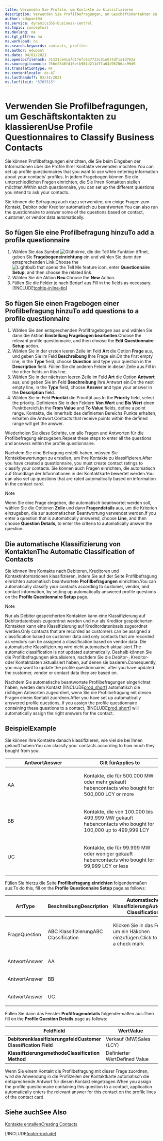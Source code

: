 ```yaml
---
title: Verwenden Sie Profile, um Kontakte zu klassifizieren
description: Verwenden Sie Profilbefragungen, um Geschäftskontakten zu klassieren
author: edupont04
ms.service: dynamics365-business-central
ms.topic: conceptual
ms.devlang: na
ms.tgt_pltfrm: na
ms.workload: na
ms.search.keywords: contacts, profiles
ms.author: edupont
ms.date: 04/01/2021
ms.openlocfilehash: 31321ce4cafd17efc8a7732c81e874df1a1d763a
ms.sourcegitcommit: 766e2840fd16efb901d211d7fa64d96766ac99d9
ms.translationtype: HT
ms.contentlocale: de-AT
ms.lasthandoff: 03/31/2021
ms.locfileid: "5785515"
---
```

# <a name="use-profile-questionnaires-to-classify-business-contacts"></a><span data-ttu-id="eb466-103">Verwenden Sie Profilbefragungen, um Geschäftskontakten zu klassieren</span><span class="sxs-lookup"><span data-stu-id="eb466-103">Use Profile Questionnaires to Classify Business Contacts</span></span>
<span data-ttu-id="eb466-104">Sie können Profilbefragungen einrichten, die Sie beim Eingeben der Informationen über die Profile Ihrer Kontakte verwenden möchten.</span><span class="sxs-lookup"><span data-stu-id="eb466-104">You can set up profile questionnaires that you want to use when entering information about your contacts' profiles.</span></span> <span data-ttu-id="eb466-105">In jedem Fragebogen können Sie die unterschiedlichen Fragen einrichten, die Sie Ihren Kontakten stellen möchten.</span><span class="sxs-lookup"><span data-stu-id="eb466-105">Within each questionnaire, you can set up the different questions you intend to ask your contacts.</span></span>  

<span data-ttu-id="eb466-106">Sie können die Befragung auch dazu verwenden, um einige Fragen zum Kontakt, Debitor oder Kreditor automatisch zu beantworten.</span><span class="sxs-lookup"><span data-stu-id="eb466-106">You can also run the questionnaire to answer some of the questions based on contact, customer, or vendor data automatically.</span></span>  

## <a name="to-add-a-profile-questionnaire"></a><span data-ttu-id="eb466-107">So fügen Sie eine Profilbefragung hinzu</span><span class="sxs-lookup"><span data-stu-id="eb466-107">To add a profile questionnaire</span></span>
1.  <span data-ttu-id="eb466-108">Wählen Sie das Symbol ![Glühbirne, die die Tell Me Funktion öffnet](media/ui-search/search_small.png "Tell Me-Funktion"), geben Sie **Fragebogeneinrichtung** ein und wählen Sie dann den entsprechenden Link.</span><span class="sxs-lookup"><span data-stu-id="eb466-108">Choose the ![Lightbulb that opens the Tell Me feature](media/ui-search/search_small.png "Tell me what you want to do") icon, enter **Questionnaire Setup**, and then choose the related link.</span></span>  
2.  <span data-ttu-id="eb466-109">Wählen Sie die Aktion **Neu**.</span><span class="sxs-lookup"><span data-stu-id="eb466-109">Choose the **New** Action.</span></span>  
3.  <span data-ttu-id="eb466-110">Füllen Sie die Felder je nach Bedarf aus.</span><span class="sxs-lookup"><span data-stu-id="eb466-110">Fill in the fields as necessary.</span></span> [!INCLUDE[tooltip-inline-tip](includes/tooltip-inline-tip_md.md)]  

## <a name="to-add-questions-to-a-profile-questionnaire"></a><span data-ttu-id="eb466-111">So fügen Sie einen Fragebogen einer Profilbefragung hinzu</span><span class="sxs-lookup"><span data-stu-id="eb466-111">To add questions to a profile questionnaire</span></span>
1.  <span data-ttu-id="eb466-112">Wählen Sie den entsprechenden Profilfragebogen aus und wählen Sie dann die Aktion **Einstellung Fragebogen bearbeiten**.</span><span class="sxs-lookup"><span data-stu-id="eb466-112">Choose the relevant profile questionnaire, and then choose the **Edit Questionnaire Setup** action.</span></span>  
2.  <span data-ttu-id="eb466-113">Wählen Sie in der ersten leeren Zeile im Feld **Art** die Option **Frage** aus, und geben Sie im Feld **Beschreibung** Ihre Frage ein.</span><span class="sxs-lookup"><span data-stu-id="eb466-113">On the first empty line, in the **Type** field, choose **Question** and type your question in the **Description** field.</span></span> <span data-ttu-id="eb466-114">Füllen Sie die anderen Felder in dieser Zeile aus.</span><span class="sxs-lookup"><span data-stu-id="eb466-114">Fill in the other fields on this line.</span></span>  
3.  <span data-ttu-id="eb466-115">Wählen Sie in der nächsten leeren Zeile im Feld **Art** die Option **Antwort** aus, und geben Sie im Feld **Beschreibung** Ihre Antwort ein.</span><span class="sxs-lookup"><span data-stu-id="eb466-115">On the next empty line, in the **Type** field, choose **Answer** and type your answer in the **Description** field.</span></span>  
4.  <span data-ttu-id="eb466-116">Wählen Sie im Feld **Priorität** die Priorität aus.</span><span class="sxs-lookup"><span data-stu-id="eb466-116">In the **Priority** field, select the priority.</span></span> <span data-ttu-id="eb466-117">Definieren Sie in den Feldern **Von Wert** und **Bis Wert** einen Punktbereich.</span><span class="sxs-lookup"><span data-stu-id="eb466-117">In the **From Value** and **To Value** fields, define a point range.</span></span> <span data-ttu-id="eb466-118">Kontakte, die innerhalb des definierten Bereichs Punkte erhalten, erhalten die Antwort.</span><span class="sxs-lookup"><span data-stu-id="eb466-118">Contacts that receive points within the defined range will get the answer.</span></span>  

<span data-ttu-id="eb466-119">Wiederholen Sie diese Schritte, um alle Fragen und Antworten für die Profilbefragung einzugeben.</span><span class="sxs-lookup"><span data-stu-id="eb466-119">Repeat these steps to enter all the questions and answers within the profile questionnaire.</span></span>

<span data-ttu-id="eb466-120">Nachdem Sie eine Befragung erstellt haben, müssen Sie Kontaktbewertungen zu erstellen, um Ihre Kontakte zu klassifizieren.</span><span class="sxs-lookup"><span data-stu-id="eb466-120">After you have created a questionnaire, you must create contact ratings to classify your contacts.</span></span> <span data-ttu-id="eb466-121">Sie können auch Fragen einrichten, die automatisch auf Grundlage der Informationen in der Kontaktkarte bewertet werden.</span><span class="sxs-lookup"><span data-stu-id="eb466-121">You can also set up questions that are rated automatically based on information in the contact card.</span></span>  

> [!NOTE]
> <span data-ttu-id="eb466-122">Wenn Sie eine Frage eingeben, die automatisch beantwortet werden soll, wählen Sie die Optionen <STRONG>Zeile</STRONG> und dann <STRONG>Fragendetails</STRONG> aus, um die Kriterien einzugeben, die zur automatischen Beantwortung verwendet werden.</span><span class="sxs-lookup"><span data-stu-id="eb466-122">If you enter a question that is automatically answered, choose <STRONG>Line</STRONG>, and then choose <STRONG>Question Details</STRONG>, to enter the criteria to automatically answer the question.</span></span>

## <a name="the-automatic-classification-of-contacts"></a><span data-ttu-id="eb466-123">Die automatische Klassifizierung von Kontakten</span><span class="sxs-lookup"><span data-stu-id="eb466-123">The Automatic Classification of Contacts</span></span>
<span data-ttu-id="eb466-124">Sie können Ihre Kontakte nach Debitoren, Kreditoren und Kontaktinformationen klassifizieren, indem Sie auf der Seite Profilbefragung einrichten automatisch beantwortete **Profilbefragungen** einrichten.</span><span class="sxs-lookup"><span data-stu-id="eb466-124">You can automatically classify your contacts according to customer, vendor, and contact information, by setting up automatically answered profile questions on the **Profile Questionnaire Setup** page.</span></span>  

> [!NOTE]
> <span data-ttu-id="eb466-125">Nur als Debitor gespeicherten Kontakten kann eine Klassifizierung auf Debitordatenbasis zugeordnet werden und nur als Kreditor gespeicherten Kontakten kann eine Klassifizierung auf Kreditordatenbasis zugeordnet werden.</span><span class="sxs-lookup"><span data-stu-id="eb466-125">Only contacts that are recorded as customers can be assigned a classification based on customer data and only contacts that are recorded as vendors can be assigned a classification based on vendor data.</span></span> <span data-ttu-id="eb466-126">Die automatische Klassifizierung wird nicht automatisch aktualisiert.</span><span class="sxs-lookup"><span data-stu-id="eb466-126">The automatic classification is not updated automatically.</span></span> <span data-ttu-id="eb466-127">Deshalb können Sie die Profilbefragungen aktualisieren, nachdem Sie die Debitor-, Kreditor- oder Kontaktdaten aktualisiert haben, auf denen sie basieren.</span><span class="sxs-lookup"><span data-stu-id="eb466-127">Consequently, you may want to update the profile questionnaires, after you have updated the customer, vendor or contact data they are based on.</span></span>  

<span data-ttu-id="eb466-128">Nachdem Sie automatische beantwortete Profilbefragungen eingerichtet haben, werden dem Kontakt [!INCLUDE[prod_short](includes/prod_short.md)] automatisch die richtigen Antworten zugeordnet, wenn Sie die Profilbefragung mit diesen Fragen einem Kontakt zuordnen.</span><span class="sxs-lookup"><span data-stu-id="eb466-128">After you have set up automatically answered profile questions, if you assign the profile questionnaire containing these questions to a contact, [!INCLUDE[prod_short](includes/prod_short.md)] will automatically assign the right answers for the contact.</span></span>  

## <a name="example"></a><span data-ttu-id="eb466-129">Beispiel</span><span class="sxs-lookup"><span data-stu-id="eb466-129">Example</span></span>
<span data-ttu-id="eb466-130">Sie können Ihre Kontakte danach klassifizieren, wie viel sie bei Ihnen gekauft haben:</span><span class="sxs-lookup"><span data-stu-id="eb466-130">You can classify your contacts according to how much they bought from you:</span></span>

<table>
<colgroup>
<col style="width: 50%" />
<col style="width: 50%" />
</colgroup>
<thead>
<tr class="header">
<th><span data-ttu-id="eb466-131"><strong>Antwort</strong></span><span class="sxs-lookup"><span data-stu-id="eb466-131"><strong>Answer</strong></span></span></th>
<th><span data-ttu-id="eb466-132"><strong>Gilt für</strong></span><span class="sxs-lookup"><span data-stu-id="eb466-132"><strong>Applies to</strong></span></span></th>
</tr>
</thead>
<tbody>
<tr class="odd">
<td><p><span data-ttu-id="eb466-133">A</span><span class="sxs-lookup"><span data-stu-id="eb466-133">A</span></span></p></td>
<td><p><span data-ttu-id="eb466-134">Kontakte, die für 500.000 MW oder mehr gekauft haben</span><span class="sxs-lookup"><span data-stu-id="eb466-134">contacts who bought for 500,000 LCY or more</span></span></p></td>
</tr>
<tr class="even">
<td><p><span data-ttu-id="eb466-135">B</span><span class="sxs-lookup"><span data-stu-id="eb466-135">B</span></span></p></td>
<td><p><span data-ttu-id="eb466-136">Kontakte, die von 100.000 bis 499.999 MW gekauft haben</span><span class="sxs-lookup"><span data-stu-id="eb466-136">contacts who bought for 100,000 up to 499,999 LCY</span></span></p></td>
</tr>
<tr class="odd">
<td><p><span data-ttu-id="eb466-137">U</span><span class="sxs-lookup"><span data-stu-id="eb466-137">C</span></span></p></td>
<td><p><span data-ttu-id="eb466-138">Kontakte, die für 99.999 MW oder weniger gekauft haben</span><span class="sxs-lookup"><span data-stu-id="eb466-138">contacts who bought for 99,999 LCY or less</span></span></p></td>
</tr>
</tbody>
</table>

<span data-ttu-id="eb466-139">Füllen Sie hierzu die Seite **Profilbefragung einrichten** folgendermaßen aus:</span><span class="sxs-lookup"><span data-stu-id="eb466-139">To do this, fill on the **Profile Questionnaire Setup** page as follows:</span></span>


<table>
<colgroup>
<col style="width: 20%" />
<col style="width: 20%" />
<col style="width: 20%" />
<col style="width: 20%" />
<col style="width: 20%" />
</colgroup>
<thead>
<tr class="header">
<th><span data-ttu-id="eb466-140"><strong>Art</strong></span><span class="sxs-lookup"><span data-stu-id="eb466-140"><strong>Type</strong></span></span></th>
<th><span data-ttu-id="eb466-141"><strong>Beschreibung</strong></span><span class="sxs-lookup"><span data-stu-id="eb466-141"><strong>Description</strong></span></span></th>
<th><span data-ttu-id="eb466-142"><strong>Automatische Klassifizierung</strong></span><span class="sxs-lookup"><span data-stu-id="eb466-142"><strong>Automatic Classification</strong></span></span></th>
<th><span data-ttu-id="eb466-143"><strong>Von Wert</strong></span><span class="sxs-lookup"><span data-stu-id="eb466-143"><strong>From Value</strong></span></span></th>
<th><span data-ttu-id="eb466-144"><strong>Bis Wert</strong></span><span class="sxs-lookup"><span data-stu-id="eb466-144"><strong>To Value</strong></span></span></th>
</tr>
</thead>
<tbody>
<tr class="odd">
<td><p><span data-ttu-id="eb466-145">Frage</span><span class="sxs-lookup"><span data-stu-id="eb466-145">Question</span></span></p></td>
<td><p><span data-ttu-id="eb466-146">ABC Klassifizierung</span><span class="sxs-lookup"><span data-stu-id="eb466-146">ABC Classification</span></span></p></td>
<td><p><span data-ttu-id="eb466-147">Klicken Sie in das Feld, um ein Häkchen einzufügen.</span><span class="sxs-lookup"><span data-stu-id="eb466-147">Click to insert a check mark</span></span></p></td>
<td><p> </p></td>
<td><p> </p></td>
</tr>
<tr class="even">
<td><p><span data-ttu-id="eb466-148">Antwort</span><span class="sxs-lookup"><span data-stu-id="eb466-148">Answer</span></span></p></td>
<td><p><span data-ttu-id="eb466-149">A</span><span class="sxs-lookup"><span data-stu-id="eb466-149">A</span></span></p></td>
<td><p> </p></td>
<td><p><span data-ttu-id="eb466-150">500.000</span><span class="sxs-lookup"><span data-stu-id="eb466-150">500,000</span></span></p></td>
<td><p> </p></td>
</tr>
<tr class="odd">
<td><p><span data-ttu-id="eb466-151">Antwort</span><span class="sxs-lookup"><span data-stu-id="eb466-151">Answer</span></span></p></td>
<td><p><span data-ttu-id="eb466-152">B</span><span class="sxs-lookup"><span data-stu-id="eb466-152">B</span></span></p></td>
<td><p> </p></td>
<td><p><span data-ttu-id="eb466-153">100,000</span><span class="sxs-lookup"><span data-stu-id="eb466-153">100,000</span></span></p></td>
<td><p><span data-ttu-id="eb466-154">499,999</span><span class="sxs-lookup"><span data-stu-id="eb466-154">499,999</span></span></p></td>
</tr>
<tr class="even">
<td><p><span data-ttu-id="eb466-155">Antwort</span><span class="sxs-lookup"><span data-stu-id="eb466-155">Answer</span></span></p></td>
<td><p><span data-ttu-id="eb466-156">U</span><span class="sxs-lookup"><span data-stu-id="eb466-156">C</span></span></p></td>
<td><p> </p></td>
<td><p> </p></td>
<td><p><span data-ttu-id="eb466-157">99,999</span><span class="sxs-lookup"><span data-stu-id="eb466-157">99,999</span></span></p></td>
</tr>
</tbody>
</table>

<span data-ttu-id="eb466-158">Füllen Sie dann das Fenster **Profilfragendetails** folgendermaßen aus:</span><span class="sxs-lookup"><span data-stu-id="eb466-158">Then fill on the **Profile Question Details** page as follows:</span></span>
<table>
<colgroup>
<col style="width: 50%" />
<col style="width: 50%" />
</colgroup>
<thead>
<tr class="header">
<th><span data-ttu-id="eb466-159"><strong>Feld</strong></span><span class="sxs-lookup"><span data-stu-id="eb466-159"><strong>Field</strong></span></span></th>
<th><span data-ttu-id="eb466-160"><strong>Wert</strong></span><span class="sxs-lookup"><span data-stu-id="eb466-160"><strong>Value</strong></span></span></th>
</tr>
</thead>
<tbody>
<tr>
<td><span data-ttu-id="eb466-161"><strong>Debitorenklassifizierungsfeld</strong></span><span class="sxs-lookup"><span data-stu-id="eb466-161"><strong>Customer Classification Field</strong></span></span></td>
<td><span data-ttu-id="eb466-162"><emphasis>Verkauf (MW)</emphasis></span><span class="sxs-lookup"><span data-stu-id="eb466-162"><emphasis>Sales (LCY)</emphasis></span></span></td>
</tr>
<tr>
<td><span data-ttu-id="eb466-163"><strong>Klassifizierungsmethode</strong></span><span class="sxs-lookup"><span data-stu-id="eb466-163"><strong>Classification Method</strong></span></span></td>
<td><span data-ttu-id="eb466-164"><emphasis>Definierter Wert</emphasis></span><span class="sxs-lookup"><span data-stu-id="eb466-164"><emphasis>Defined Value</emphasis></span></span></td>
</tr>
</tbody>
</table>

<span data-ttu-id="eb466-165">Wenn Sie einem Kontakt die Profilbefragung mit dieser Frage zuordnen, wird die Anwendung in die Profilzeilen der Kontaktkarte automatisch die entsprechende Antwort für diesen Kontakt eingetragen.</span><span class="sxs-lookup"><span data-stu-id="eb466-165">When you assign the profile questionnaire containing this question to a contact, application automatically enters the relevant answer for this contact on the profile lines of the contact card.</span></span>

## <a name="see-also"></a><span data-ttu-id="eb466-166">Siehe auch</span><span class="sxs-lookup"><span data-stu-id="eb466-166">See Also</span></span>
[<span data-ttu-id="eb466-167">Kontakte erstellen</span><span class="sxs-lookup"><span data-stu-id="eb466-167">Creating Contacts</span></span>](marketing-create-contact-companies.md)  


[!INCLUDE[footer-include](includes/footer-banner.md)]